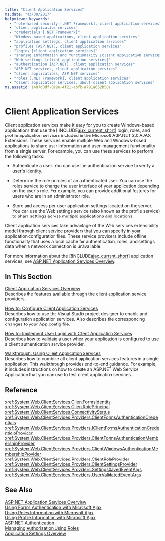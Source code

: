 ```yaml
---
title: "Client Application Services"
ms.date: "03/30/2017"
helpviewer_keywords: 
  - "role-based security [.NET Framework], client application services"
  - "client application services"
  - "credentials [.NET Framework]"
  - "Windows-based applications, client application services"
  - "application settings, client application services"
  - "profiles [ASP.NET], client application services"
  - "logins [client application services]"
  - "sharing information and functionality [client application services]"
  - "Web settings [client application services]"
  - "authentication [ASP.NET], client application services"
  - "ASP.NET services, client application services"
  - "client applications, ASP.NET services"
  - "roles [.NET Framework], client application services"
  - "client application services, about client application services"
ms.assetid: 1487d8df-089e-4f21-abfb-a791a652b58e
---
```

# Client Application Services
Client application services make it easy for you to create Windows-based applications that use the [!INCLUDE[ajax_current_short](../../../includes/ajax-current-short-md.md)] login, roles, and profile application services included in the Microsoft ASP.NET 2.0 AJAX Extensions. These services enable multiple Web and Windows-based applications to share user information and user-management functionality from a single server. For example, you can use these services to perform the following tasks:  
  
- Authenticate a user. You can use the authentication service to verify a user's identity.  
  
- Determine the role or roles of an authenticated user. You can use the roles service to change the user interface of your application depending on the user's role. For example, you can provide additional features for users who are in an administrator role.  
  
- Store and access per-user application settings located on the server. You can use the Web settings service (also known as the profile service) to share settings across multiple applications and locations.  
  
 Client application services take advantage of the Web services extensibility model through client service providers that you can specify in your application configuration files. These service providers include offline functionality that uses a local cache for authentication, roles, and settings data when a network connection is unavailable.  
  
 For more information about the [!INCLUDE[ajax_current_short](../../../includes/ajax-current-short-md.md)] application services, see [ASP.NET Application Services Overview](http://msdn.microsoft.com/library/1162e529-0d70-44b2-b3ab-83e60c695013).  
  
## In This Section  
 [Client Application Services Overview](../../../docs/framework/common-client-technologies/client-application-services-overview.md)  
 Describes the features available through the client application service providers.  
  
 [How to: Configure Client Application Services](../../../docs/framework/common-client-technologies/how-to-configure-client-application-services.md)  
 Describes how to use the Visual Studio project designer to enable and configuration application services. Also describes the corresponding changes to your App.config file.  
  
 [How to: Implement User Login with Client Application Services](../../../docs/framework/common-client-technologies/how-to-implement-user-login-with-client-application-services.md)  
 Describes how to validate a user when your application is configured to use a client authentication service provider.  
  
 [Walkthrough: Using Client Application Services](../../../docs/framework/common-client-technologies/walkthrough-using-client-application-services.md)  
 Describes how to combine all client application services features in a single application. This walkthrough provides end-to-end guidance. For example, it includes instructions on how to create an ASP.NET Web Service Application that you can use to test client application services.  
  
## Reference  
 <xref:System.Web.ClientServices.ClientFormsIdentity>  
 <xref:System.Web.ClientServices.ClientRolePrincipal>  
 <xref:System.Web.ClientServices.ConnectivityStatus>  
 <xref:System.Web.ClientServices.Providers.ClientFormsAuthenticationCredentials>  
 <xref:System.Web.ClientServices.Providers.IClientFormsAuthenticationCredentialsProvider>  
 <xref:System.Web.ClientServices.Providers.ClientFormsAuthenticationMembershipProvider>  
 <xref:System.Web.ClientServices.Providers.ClientWindowsAuthenticationMembershipProvider>  
 <xref:System.Web.ClientServices.Providers.ClientRoleProvider>  
 <xref:System.Web.ClientServices.Providers.ClientSettingsProvider>  
 <xref:System.Web.ClientServices.Providers.SettingsSavedEventArgs>  
 <xref:System.Web.ClientServices.Providers.UserValidatedEventArgs>  
  
## See Also  
 [ASP.NET Application Services Overview](http://msdn.microsoft.com/library/1162e529-0d70-44b2-b3ab-83e60c695013)  
 [Using Forms Authentication with Microsoft Ajax](http://msdn.microsoft.com/library/c50f7dc5-323c-4c63-b4f3-96edfc1e815e)  
 [Using Roles Information with Microsoft Ajax](http://msdn.microsoft.com/library/280f6ad9-ba1a-4fc9-b0cc-22e39e54a82d)  
 [Using Profile Information with Microsoft Ajax](http://msdn.microsoft.com/library/91239ae6-d01c-4f4e-a433-eb9040dbed61)  
 [ASP.NET Authentication](http://msdn.microsoft.com/library/fc10b0ef-4ce4-4a7f-9174-886325221ee1)  
 [Managing Authorization Using Roles](http://msdn.microsoft.com/library/01954ce4-39a2-487f-8153-a69f6f6f3195)    
 [Application Settings Overview](../../../docs/framework/winforms/advanced/application-settings-overview.md)
